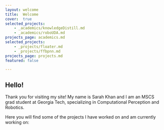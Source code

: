 ```yaml
---
layout: welcome
title:  Welcome
cover:  true
selected_projects:
    - _academics/knowledgeDistill.md
    - _academics/roboUDA.md
projects_page: academics.md
selected_projects:
    - _projects/floater.md
    - _projects/ffbpnn.md
projects_page: projects.md
featured: false

---
```


## Hello!
Thank you for visiting my site!  My name is Sarah Khan and I am an MSCS grad student at Georgia Tech, specializing in Computational Perception and Robotics.  

Here you will find some of the projects I have worked on and am currently working on:
<!--projects_academics-->
<!--projects-->


